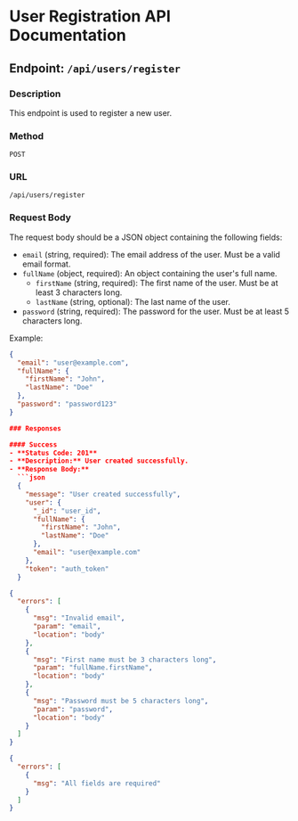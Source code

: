 # User Registration API Documentation

## Endpoint: `/api/users/register`

### Description

This endpoint is used to register a new user.

### Method

`POST`

### URL

`/api/users/register`

### Request Body

The request body should be a JSON object containing the following fields:

- `email` (string, required): The email address of the user. Must be a valid email format.
- `fullName` (object, required): An object containing the user's full name.
  - `firstName` (string, required): The first name of the user. Must be at least 3 characters long.
  - `lastName` (string, optional): The last name of the user.
- `password` (string, required): The password for the user. Must be at least 5 characters long.

Example:

````json
{
  "email": "user@example.com",
  "fullName": {
    "firstName": "John",
    "lastName": "Doe"
  },
  "password": "password123"
}

### Responses

#### Success
- **Status Code: 201**
- **Description:** User created successfully.
- **Response Body:**
  ```json
  {
    "message": "User created successfully",
    "user": {
      "_id": "user_id",
      "fullName": {
        "firstName": "John",
        "lastName": "Doe"
      },
      "email": "user@example.com"
    },
    "token": "auth_token"
  }

{
  "errors": [
    {
      "msg": "Invalid email",
      "param": "email",
      "location": "body"
    },
    {
      "msg": "First name must be 3 characters long",
      "param": "fullName.firstName",
      "location": "body"
    },
    {
      "msg": "Password must be 5 characters long",
      "param": "password",
      "location": "body"
    }
  ]
}

{
  "errors": [
    {
      "msg": "All fields are required"
    }
  ]
}
````
